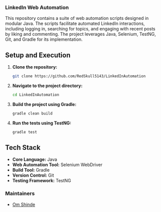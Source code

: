 ### LinkedIn Web Automation

This repository contains a suite of web automation scripts designed in modular Java. The scripts facilitate automated LinkedIn interactions, including logging in, searching for topics, and engaging with recent posts by liking and commenting. The project leverages Java, Selenium, TestNG, Git, and Gradle for its implementation.

## Setup and Execution

1. **Clone the repository:**
    ```bash
    git clone https://github.com/RedSkull5143/LinkedInAutomation
    ```

2. **Navigate to the project directory:**
    ```bash
    cd LinkedInAutomation
    ```

3. **Build the project using Gradle:**
    ```bash
    gradle clean build
    ```

4. **Run the tests using TestNG:**
    ```bash
    gradle test
    ```

## Tech Stack

- **Core Language:** Java
- **Web Automation Tool:** Selenium WebDriver
- **Build Tool:** Gradle
- **Version Control:** Git
- **Testing Framework:** TestNG

### Maintainers

- [Om Shinde](https://github.com/RedSkull5143)
